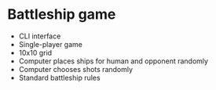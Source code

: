# Battleship game

- CLI interface
- Single-player game
- 10x10 grid
- Computer places ships for human and opponent randomly
- Computer chooses shots randomly
- Standard battleship rules
